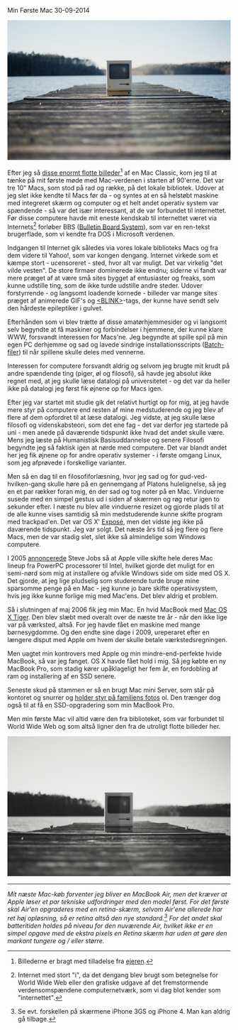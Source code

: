 Min F&oslash;rste Mac
30-09-2014


![Object 04](/static/20140930_object-04.jpg "Object #04 - via fiftyfootshadows.net")

Efter jeg så [disse enormt flotte billeder](http://fiftyfootshadows.net/2014/01/25/object-04/)[^0] af en Mac Classic, kom jeg til at tænke på mit første møde med Mac-verdenen i starten af 90'erne. Det var tre 10" Macs, som stod på rad og række, på det lokale bibliotek. Udover at jeg slet ikke kendte til Macs før da - og syntes at en så helstøbt maskine med integreret skærm og computer og et helt andet operativ system var spændende - så var det især interessant, at de var forbundet til internettet. Før disse computere havde mit eneste kendskab til internettet været via Internets[^1] forløber BBS ([Bulletin Board System](http://da.m.wikipedia.org/wiki/BBS)), som var en ren-tekst brugerflade, som vi kendte fra DOS i Microsoft verdenen.

Indgangen til Internet gik således via vores lokale biblioteks Macs og fra dem videre til Yahoo!, som var kongen dengang. Internet virkede som et kæmpe stort - ucensoreret - sted, hvor alt var muligt. Det var virkelig "det vilde vesten". De store firmaer dominerede ikke endnu; siderne vi fandt var mere præget af at være små sites bygget af entusiaster og freaks, som kunne udstille ting, som de ikke turde udstille andre steder. Udover forstyrrende - og langsomt loadende kornede - billeder var mange sites præget af animerede GIF's og [<BLINK\>](http://en.m.wikipedia.org/wiki/Blink_element)-tags, der kunne have sendt selv den hårdeste epileptiker i gulvet.

Efterhånden som vi blev trætte af disse amatørhjemmesider og vi langsomt selv begyndte at få maskiner og forbindelser i hjemmene, der kunne klare WWW, forsvandt interessen for Macs'ne. Jeg begyndte at spille spil på min egen PC derhjemme og sad og lavede sindrige installationsscripts ([Batch-filer](http://en.m.wikipedia.org/wiki/Batch_file#DOS)) til når spillene skulle deles med vennerne.

Interessen for computere forsvandt aldrig og selvom jeg brugte mit krudt på andre spændende ting (piger, øl og filosofi), så havde jeg absolut ikke regnet med, at jeg skulle læse datalogi på universitetet - og det var da heller ikke på datalogi jeg først fik øjnene op for Macs igen.

Efter jeg var startet mit studie gik det relativt hurtigt op for mig, at jeg havde mere styr på computere end resten af mine medstuderende og jeg blev af flere af dem opfordret til at læse datalogi. Jeg vidste, at jeg skulle læse filosofi og videnskabsteori, som det ene fag - det var derfor jeg startede på uni - men anede på daværende tidspunkt ikke hvad det andet skulle være. Mens jeg læste på Humanistisk Basisuddannelse og senere Filosofi begyndte jeg så faktisk igen at nørde med computere. Det var blandt andet her jeg fik øjnene op for andre operativ systemer - i første omgang Linux, som jeg afprøvede i forskellige varianter.

Men så en dag til en filosofiforlæsning, hvor jeg sad og for gud-ved-hvilken-gang skulle høre på en gennemgang af Platons hulelignelse, så jeg en et par rækker foran mig, én der sad og tog noter på en Mac. Vinduerne susede med en simpel gestus ud i siden af skærmen og røg retur igen to sekunder efter. I næste nu blev alle vinduerne resizet og gjorde plads til at de alle kunne vises samtidig så min medstuderende kunne skifte program med trackpad'en. Det var OS X' [Exposé](http://en.m.wikipedia.org/wiki/Exposé_(Mac_OS_X)), men det vidste jeg ikke på daværende tidspunkt. Jeg var solgt. Det næste års tid så jeg flere og flere Macs, men de var stadig slet, slet ikke så almindelige som Windows computere.  

I 2005 [annoncerede](https://www.youtube.com/watch?v=ghdTqnYnFyg) Steve Jobs så at Apple ville skifte hele deres Mac lineup fra PowerPC processorer til Intel, hvilket gjorde det muligt for en semi-nørd som mig at installere og afvikle Windows side om side med OS X. Det gjorde, at jeg lige pludselig som studerende turde bruge mine sparsomme penge på en Mac - jeg kunne jo bare skifte operativsystem, hvis jeg ikke kunne forlige mig med Mac'ens. Det blev aldrig et problem.

Så i slutningen af maj 2006 fik jeg min Mac. En hvid MacBook med [Mac OS X Tiger](http://en.wikipedia.org/wiki/Mac_OS_X_Tiger). Den blev slæbt med overalt over de næste tre år - når den ikke lige var på værksted, altså. For jeg havde fået en maskine med mange børnesygdomme. Og den endte sine dage i 2009, ureperaret efter en længere disput med Apple om hvem der skulle betale værkstedsregningen.

Men uagtet min kontrovers med Apple og min mindre-end-perfekte hvide MacBook, så var jeg fanget. OS X havde fået hold i mig. Så jeg købte en ny MacBook Pro, som stadig kører upåklageligt her fem år, en fordobling af ram og installering af en SSD senere.

Seneste skud på stammen er så en brugt Mac mini Server, som står på kontoret og snurrer og [holder styr på familiens fotos](/2014/0924_foto_workflow.html) ol. Den trænger dog også til at få en SSD-opgradering som min MacBook Pro.

Men min første Mac vil altid være den fra biblioteket, som var forbundet til World Wide Web og som altså ligner den fra de utroligt flotte billeder her.

![Object 04](/static/20140930_object-04-1.jpg "Object #04 - via fiftyfootshadows.net")

-----------------------------------------------------------

*Mit næste Mac-køb forventer jeg bliver en MacBook Air, men det kræver at Apple løser et par tekniske udfordringer med den model først. For det første skal Air'en opgraderes med en retina-skærm, selvom Air'ene allerede har ret høj opløsning, så *er* retina altså den nye standard.[^2] For det andet skal batteritiden holdes på niveau for den nuværende Air, hvilket ikke er en simpel opgave med de ekstra pixels en Retina skærm har uden at gøre den markant tungere og / eller større.*

[^0]: Billederne er bragt med tilladelse fra [ejeren](http://fiftyfootshadows.net/).

[^1]: Internet med stort "i", da det dengang blev brugt som betegnelse for World Wide Web eller den grafiske udgave af det fremstormende verdensomspændene computernetværk, som vi dag blot kender som "internettet".

[^2]: Se evt. forskellen på skærmene iPhone 3GS og iPhone 4. Man kan aldrig gå tilbage.
